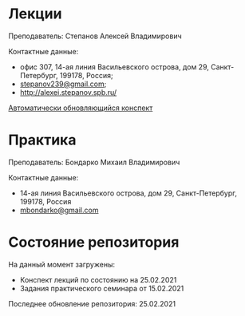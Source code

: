 # Лекции

Преподаватель: Степанов Алексей Владимирович

Контактные данные: 
+ офис 307, 14-ая линия Васильевского острова, дом 29, Санкт-Петербург, 199178, Россия; 
+ stepanov239@gmail.com; 
+ http://alexei.stepanov.spb.ru/

[Автоматически обновляющийся конспект](http://alexei.stepanov.spb.ru/students/MKNalg.pdf)

# Практика

Преподаватель: Бондарко Михаил Владимирович

Контактные данные:
+ 14-ая линия Васильевского острова, дом 29, Санкт-Петербург, 199178, Россия
+ mbondarko@gmail.com

# Состояние репозитория

На данный момент загружены:
+ Конспект лекций по состоянию на 25.02.2021
+ Задания практического семинара от 15.02.2021

Последнее обновление репозитория: 25.02.2021
